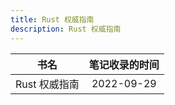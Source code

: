 ```yaml
---
title: Rust 权威指南
description: Rust 权威指南
---
```


|     书名      | 笔记收录的时间 |
| :-----------: | :------------: |
| Rust 权威指南 |   2022-09-29   |